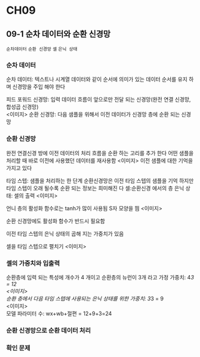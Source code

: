 # CH09
## 09-1 순차 데이터와 순환 신경망
`순차데이터` `순환 신경망` `셀` `은닉 상태`
### 순차 데이터
순차 데이터: 텍스트나 시계열 데이터와 같이 순서에 의미가 있는 데이터
순서를 유지 하며 신경망을 주입 해야 한다   
 
피드 포워드 신경망: 입력 데이터 흐름이 앞으로만 전달 되는 신경망(완전 연결 신경망, 합성곱 신경망)   
<이미지>
순환 신경망: 다음 샘플을 위해서 이전 데이터가 신경망 층에 순환 되는 신경망   

### 순환 신경망
완전 연결신경 방에 이전 데이터의 처리 흐름을 순환 하는 고리를 추가 한다
어떤 샘플을 처리할 때 바로 이전에 사용했던 데이터를 재사용함
<이미지>
이전 샘플에 대한 기억을 가지고 있다

타임 스텝: 샘플을 처리하는 한 단계
순환신경망은 이전 타임 스텝의 샘플을 기억 하지만 타임 스텝이 오래 될수록 순환 되는 정보는 희미해진 다
셀:순환신경 에서의 층
은닉 상태: 셀의 출력
<이미지>

언니 층의 활성화 함수로는 tanh가 많이 사용됨
S자 모양을 띔
<이미지>

순환 신경망에도 활성화 함수가 반드시 필요함

이전 타임 스텝의 은닉 상태의 곱해 지는 가중치가 있음

셀을 타임 스텝으로 펼치기
<이미지>
### 셀의 가중치와 입출력
순환층에 입력 되는 특성에 개수가 4 개이고 순환층의 뉴런이 3개 라고 가정
가중치: 4*3 = 12   
<이미지>   
순환 층에서 다음 타임 스텝에 사용되는 은닉 상태를 위한 가중치: 3*3 = 9   
<이미지>   
모델 파라미터 수: wx+wb+절편 = 12+9+3=24

### 순환 신경망으로 순환 데이터 처리
### 확인 문제
